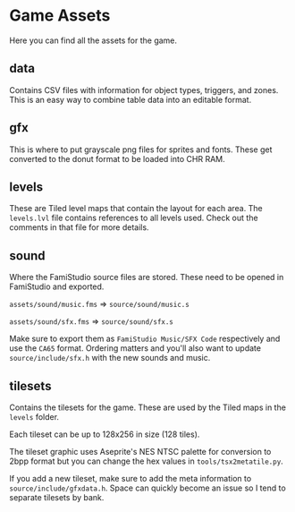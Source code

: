 # Game Assets

Here you can find all the assets for the game.

## data

Contains CSV files with information for object types, triggers, and zones. This is an easy way to combine table data into an editable format.

## gfx

This is where to put grayscale png files for sprites and fonts. These get converted to the donut format to be loaded into CHR RAM.

## levels

These are Tiled level maps that contain the layout for each area. The `levels.lvl` file contains references to all levels used. Check out the comments in that file for more details.

## sound

Where the FamiStudio source files are stored. These need to be opened in FamiStudio and exported.

`assets/sound/music.fms` => `source/sound/music.s`

`assets/sound/sfx.fms` => `source/sound/sfx.s`

Make sure to export them as `FamiStudio Music/SFX Code` respectively and use the `CA65` format. Ordering matters and you'll also want to update `source/include/sfx.h` with the new sounds and music.

## tilesets

Contains the tilesets for the game. These are used by the Tiled maps in the `levels` folder.

Each tileset can be up to 128x256 in size (128 tiles).

The tileset graphic uses Aseprite's NES NTSC palette for conversion to 2bpp format but you can change the hex values in `tools/tsx2metatile.py`.

If you add a new tileset, make sure to add the meta information to `source/include/gfxdata.h`. Space can quickly become an issue so I tend to separate tilesets by bank.

